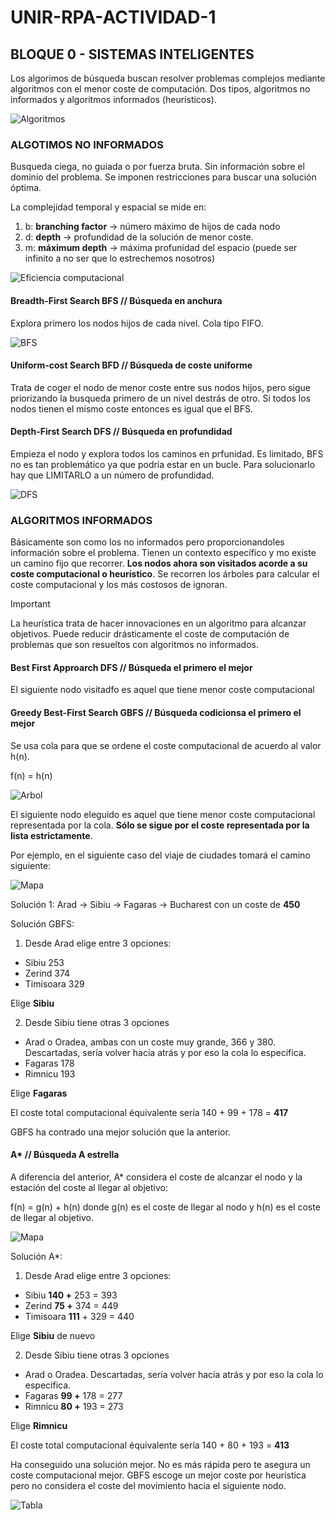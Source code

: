 # UNIR-RPA-ACTIVIDAD-1


## BLOQUE 0 - SISTEMAS INTELIGENTES

Los algorimos de búsqueda buscan resolver problemas complejos mediante algoritmos con el menor coste de computación. Dos tipos,
algoritmos no informados y algoritmos informados (heurísticos).

![Algoritmos](/docs/algoritmos.png)

### ALGOTIMOS NO INFORMADOS

Busqueda ciega, no guiada o por fuerza bruta. Sin información sobre el dominio del problema. Se imponen restricciones para buscar
una solución óptima.

La complejidad temporal y espacial se mide en:

1. b: **branching factor** -> número máximo de hijos de cada nodo
2. d: **depth** -> profundidad de la solución de menor coste.
3. m: **máximum depth** -> máxima profunidad del espacio (puede ser infinito a no ser que lo estrechemos nosotros)

![Eficiencia computacional](/docs/eficiencia-computacional.png)

#### Breadth-First Search **BFS** // Búsqueda en anchura

Explora primero los nodos hijos de cada nivel. Cola tipo FIFO.

![BFS](/docs/BFS.png)

#### Uniform-cost Search **BFD** // Búsqueda de coste uniforme

Trata de coger el nodo de menor coste entre sus nodos hijos, pero sigue priorizando la busqueda primero de un nivel destrás de
otro. Si todos los nodos tienen el mismo coste entonces es igual que el BFS.

#### Depth-First Search **DFS** // Búsqueda en profundidad

Empieza el  nodo y explora todos los caminos en prfunidad. Es limitado, BFS no es tan problemático ya que podría estar en un bucle.
Para solucionarlo hay que LIMITARLO a un número de profundidad.

![DFS](/docs/DFS.png)

### ALGORITMOS INFORMADOS

Básicamente son como los no informados pero proporcionandoles información sobre el problema. Tienen un contexto específico y mo
existe un camino fijo que recorrer. **Los nodos ahora son visitados acorde a su coste computacional o heurístico**. Se recorren
los árboles para calcular el coste computacional y los más costosos de ignoran.

> [!IMPORTANT]
> La heurística trata de hacer innovaciones en un algoritmo para alcanzar objetivos. Puede reducir drásticamente el coste de
> computación de problemas que son resueltos con algoritmos no informados.

#### Best First Approarch **DFS** // Búsqueda el primero el mejor

El siguiente nodo visitadfo es aquel que tiene menor coste computacional

#### Greedy Best-First Search **GBFS** // Búsqueda codicionsa el primero el mejor

Se usa cola para que se ordene el coste computacional de acuerdo al valor h(n).

f(n) = h(n)

![Arbol](/docs/arbol-GBFS.png)

El siguiente nodo eleguido es aquel que tiene menor coste computacional representada por la cola. **Sólo se sigue por el coste
representada por la lista estrictamente**.

Por ejemplo, en el siguiente caso del viaje de ciudades tomará el camino siguiente:

![Mapa](/docs/mapa.png)

Solución 1: Arad -> Sibiu -> Fagaras -> Bucharest con un coste de **450**

Solución GBFS:

1. Desde Arad elige entre 3 opciones:

- Sibiu 253
- Zerind 374
- Timisoara 329

Elige **Sibiu**

2. Desde Sibiu tiene otras 3 opciones

- Arad o Oradea, ambas con un coste muy grande, 366 y 380. Descartadas, sería volver hacía atrás y por eso la cola lo especifica.
- Fagaras 178
- Rimnicu 193

Elige **Fagaras**

El coste total computacional équivalente sería 140 + 99 + 178 = **417**

GBFS ha contrado una mejor solución que la anterior.

#### A* // Búsqueda A estrella

A diferencia del anterior, A* considera el coste de alcanzar el nodo y la estación del coste al llegar al objetivo:

f(n) = g(n) + h(n) donde g(n) es el coste de llegar al nodo y h(n) es el coste de llegar al objetivo.

![Mapa](/docs/mapa.png)

Solución A*:

1. Desde Arad elige entre 3 opciones:

- Sibiu **140 +** 253 = 393
- Zerind **75 +** 374 = 449
- Timisoara **111** + 329 = 440

Elige **Sibiu** de nuevo

2. Desde Sibiu tiene otras 3 opciones

- Arad o Oradea. Descartadas, sería volver hacía atrás y por eso la cola lo especifica.
- Fagaras **99 +** 178 = 277
- Rimnicu **80 +** 193 = 273

Elige **Rimnicu**

El coste total computacional équivalente sería 140 + 80 + 193 = **413**

Ha conseguido una solución mejor. No es más rápida pero te asegura un coste computacional mejor. GBFS escoge un mejor coste por
heurística pero no considera el coste del movimiento hacia el siguiente nodo.

![Tabla](/docs/tabla-informados.png)
